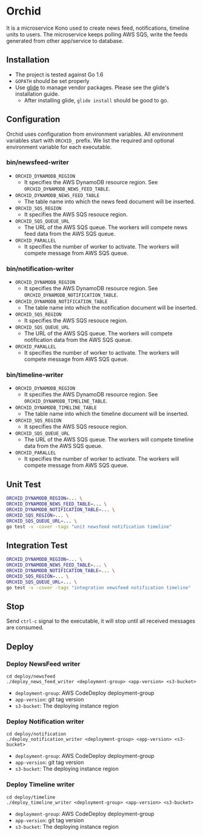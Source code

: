 # Orchid

It is a microservice Kono used to create news feed, notifications, timeline units to users. The microservice keeps polling AWS SQS, write the feeds generated from other app/service to database.

## Installation
- The project is tested against Go 1.6
- `GOPATH` should be set properly
- Use [glide](https://github.com/Masterminds/glide) to manage vendor packages. Please see the glide's installation guide.
    - After installing glide, `glide install` should be good to go.

## Configuration
Orchid uses configuration from environment variables. All environment variables start with `ORCHID_` prefix. We list the required and optional environment variable for each executable.

### bin/newsfeed-writer
- `ORCHID_DYNAMODB_REGION`
    - It specifies the AWS DynamoDB resource region. See `ORCHID_DYNAMODB_NEWS_FEED_TABLE`.
- `ORCHID_DYNAMODB_NEWS_FEED_TABLE`
    - The table name into which the news feed document will be inserted.
- `ORCHID_SQS_REGION`
    - It specifies the AWS SQS resouce region.
- `ORCHID_SQS_QUEUE_URL`
    - The URL of the AWS SQS queue. The workers will compete news feed data from the AWS SQS queue.
- `ORCHID_PARALLEL`
    - It specifies the number of worker to activate. The workers will compete message from AWS SQS queue.

### bin/notification-writer
- `ORCHID_DYNAMODB_REGION`
    - It specifies the AWS DynamoDB resource region. See `ORCHID_DYNAMODB_NOTIFICATION_TABLE`.
- `ORCHID_DYNAMODB_NOTIFICATION_TABLE`
    - The table name into which the notification document will be inserted.
- `ORCHID_SQS_REGION`
    - It specifies the AWS SQS resouce region.
- `ORCHID_SQS_QUEUE_URL`
    - The URL of the AWS SQS queue. The workers will compete notification data from the AWS SQS queue.
- `ORCHID_PARALLEL`
    - It specifies the number of worker to activate. The workers will compete message from AWS SQS queue.

### bin/timeline-writer
- `ORCHID_DYNAMODB_REGION`
    - It specifies the AWS DynamoDB resource region. See `ORCHID_DYNAMODB_TIMELINE_TABLE`.
- `ORCHID_DYNAMODB_TIMELINE_TABLE`
    - The table name into which the timeline document will be inserted.
- `ORCHID_SQS_REGION`
    - It specifies the AWS SQS resouce region.
- `ORCHID_SQS_QUEUE_URL`
    - The URL of the AWS SQS queue. The workers will compete timeline data from the AWS SQS queue.
- `ORCHID_PARALLEL`
    - It specifies the number of worker to activate. The workers will compete message from AWS SQS queue.

## Unit Test
```bash
ORCHID_DYNAMODB_REGION=... \
ORCHID_DYNAMODB_NEWS_FEED_TABLE=... \
ORCHID_DYNAMODB_NOTIFICATION_TABLE=... \
ORCHID_SQS_REGION=... \
ORCHID_SQS_QUEUE_URL=... \
go test -v -cover -tags "unit newsfeed notification timeline"
```

## Integration Test
```bash
ORCHID_DYNAMODB_REGION=... \
ORCHID_DYNAMODB_NEWS_FEED_TABLE=... \
ORCHID_DYNAMODB_NOTIFICATION_TABLE=... \
ORCHID_SQS_REGION=... \
ORCHID_SQS_QUEUE_URL=... \
go test -v -cover -tags "integration newsfeed notification timeline"
```

## Stop
Send `ctrl-c` signal to the executable, it will stop until all received messages are consumed.

## Deploy
### Deploy NewsFeed writer
```
cd deploy/newsfeed
./deploy_news_feed_writer <deployment-group> <app-version> <s3-bucket>
```
- `deployment-group`: AWS CodeDeploy deployment-group
- `app-version`: git tag version
- `s3-bucket`: The deploying instance region

### Deploy Notification writer
```
cd deploy/notification
./deploy_notification_writer <deployment-group> <app-version> <s3-bucket>
```
- `deployment-group`: AWS CodeDeploy deployment-group
- `app-version`: git tag version
- `s3-bucket`: The deploying instance region

### Deploy Timeline writer
```
cd deploy/timeline
./deploy_timeline_writer <deployment-group> <app-version> <s3-bucket>
```
- `deployment-group`: AWS CodeDeploy deployment-group
- `app-version`: git tag version
- `s3-bucket`: The deploying instance region
